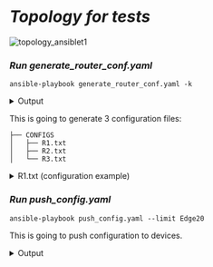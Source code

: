# ***Topology for tests***

![topology_ansiblet1](https://user-images.githubusercontent.com/50756076/58367722-a2c46780-7ee2-11e9-83c0-2cfe1c9e01cd.jpg)

### ***Run generate_router_conf.yaml***
```
ansible-playbook generate_router_conf.yaml -k
```
<details>
<summary>Output</summary>
<pre>
PLAY [localhost] ********************************************************************************

TASK [Get login vars] ***************************************************************************
ok: [localhost]

TASK [Generate configuration files] *************************************************************
changed: [localhost] => (item={u'ntp1': u'10.0.0.1', u'lo_ip_add': u'2.0.1.1 255.255.255.0', u'ntp2': u'192.168.1.50', u'lo_number': 1, u'dns1': u'192.168.1.50', u'hostname': u'R1', u'lo_description': u'test R1'})
changed: [localhost] => (item={u'ntp1': u'10.0.0.1', u'lo_ip_add': u'2.0.2.1 255.255.255.0', u'ntp2': u'192.168.1.50', u'lo_number': 1, u'dns1': u'192.168.1.50', u'hostname': u'R2', u'lo_description': u'test R2'})
changed: [localhost] => (item={u'ntp1': u'10.0.0.1', u'lo_ip_add': u'2.0.3.1 255.255.255.0', u'ntp2': u'192.168.1.50', u'lo_number': 1, u'dns1': u'192.168.1.50', u'hostname': u'R3', u'lo_description': u'test R3'})

PLAY RECAP **************************************************************************************
localhost                  : ok=2    changed=1    unreachable=0    failed=0    skipped=0    rescued=0    ignored=0
</pre>
</details>

This is going to generate 3 configuration files: 
```
├── CONFIGS
│   ├── R1.txt
│   ├── R2.txt
│   └── R3.txt
```

<details>
<summary>R1.txt (configuration example)</summary>
<pre>
service timestamps debug datetime msec localtime show-timezone
service timestamps log datetime msec localtime show-timezone
service password-encryption
!
ip domain name test.com
ip name-server 192.168.1.50
ntp server 10.0.0.1
ntp server 192.168.1.50
!
ip ssh version 2
!
interface Loopback1
 description test R1
 ip address 2.0.1.1 255.255.255.0
!
no ip http server
no ip http secure-server
!
access-list 10 permit 10.0.0.0 0.255.255.255
access-list 10 permit 192.168.1.0 0.0.0.255
!
line vty 0 4
 access-class 10 in
 login local
 transport input ssh
line vty 5 15
 access-class 10 in
 login local
 transport input ssh
!

</pre>
</details>

### ***Run push_config.yaml***
```
ansible-playbook push_config.yaml --limit Edge20
```

This is going to push configuration to devices.

<details>
<summary>Output</summary>
<pre>
TASK [Get login vars] ***************************************************************************
ok: [R1]
ok: [R2]
ok: [R3]

TASK [Define login] *****************************************************************************
ok: [R1]
ok: [R2]
ok: [R3]

TASK [push config] ******************************************************************************
changed: [R1]
changed: [R2]
changed: [R3]

TASK [Save running-config] **********************************************************************
changed: [R1]
changed: [R2]
changed: [R3]

TASK [Compare startup to running-config] ********************************************************
ok: [R1]
ok: [R3]
ok: [R2]

PLAY RECAP **************************************************************************************
R1 : ok=5    changed=2    unreachable=0    failed=0    skipped=0    rescued=0    ignored=0                       
R2 : ok=5    changed=2    unreachable=0    failed=0    skipped=0    rescued=0    ignored=0                       
R3 : ok=5    changed=2    unreachable=0    failed=0    skipped=0    rescued=0    ignored=0                                         

</pre>
</details>
